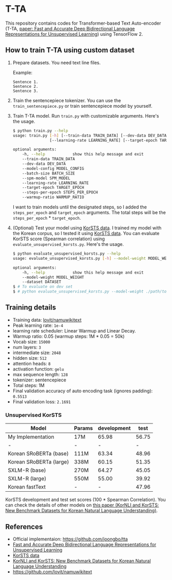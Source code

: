 # T-TA

This repository contains codes for Transformer-based Text Auto-encoder (T-TA, [paper: Fast and Accurate Deep Bidirectional Language Representations for Unsupervised Learning](https://www.aclweb.org/anthology/2020.acl-main.76/)) using TensorFlow 2.

## How to train T-TA using custom dataset

1. Prepare datasets. You need text line files.

    Example:

    ```text
    Sentence 1.
    Sentence 2.
    Sentence 3.
    ```

2. Train the sentencepiece tokenizer. You can use the `train_sentencepiece.py` or train sentencepiece model by yourself.
3. Train T-TA model. Run `train.py` with customizable arguments. Here's the usage.

    ```sh
    $ python train.py --help
    usage: train.py [-h] [--train-data TRAIN_DATA] [--dev-data DEV_DATA] [--model-config MODEL_CONFIG] [--batch-size BATCH_SIZE] [--spm-model SPM_MODEL]
                    [--learning-rate LEARNING_RATE] [--target-epoch TARGET_EPOCH] [--steps-per-epoch STEPS_PER_EPOCH] [--warmup-ratio WARMUP_RATIO]

    optional arguments:
        -h, --help            show this help message and exit
        --train-data TRAIN_DATA
        --dev-data DEV_DATA
        --model-config MODEL_CONFIG
        --batch-size BATCH_SIZE
        --spm-model SPM_MODEL
        --learning-rate LEARNING_RATE
        --target-epoch TARGET_EPOCH
        --steps-per-epoch STEPS_PER_EPOCH
        --warmup-ratio WARMUP_RATIO
    ```

    I want to train models until the designated steps, so I added the `steps_per_epoch` and `target_epoch` arguments. The total steps will be the  `steps_per_epoch` * `target_epoch`.

4. (Optional) Test your model using [KorSTS data](https://github.com/kakaobrain/KorNLUDatasets). I trained my model with the Korean corpus, so I tested it using [KorSTS data](https://github.com/kakaobrain/KorNLUDatasets). You can evaluate KorSTS score (Spearman correlation) using `evaluate_unsupervised_korsts.py`. Here's the usage.

    ```sh
    $ python evaluate_unsupervised_korsts.py --help
    usage: evaluate_unsupervised_korsts.py [-h] --model-weight MODEL_WEIGHT --dataset DATASET

    optional arguments:
        -h, --help            show this help message and exit
        --model-weight MODEL_WEIGHT
        --dataset DATASET
    $ # To evaluate on dev set
    $ # python evaluate_unsupervised_korsts.py --model-weight ./path/to/checkpoint --dataset ./path/to/dataset/sts-dev.tsv
    ```

## Training details

* Training data: [lovit/namuwikitext](https://github.com/lovit/namuwikitext)
* Peak learning rate: `1e-4`
* learning rate scheduler: Linear Warmup and Linear Decay.
* Warmup ratio: 0.05 (warmup steps: 1M * 0.05 = 50k)
* Vocab size: `15000`
* num layers: `3`
* intermediate size: `2048`
* hidden size: `512`
* attention heads: `8`
* activation function: `gelu`
* max sequence length: `128`
* tokenizer: sentencepiece
* Total steps: 1M
* Final validation accuracy of auto encoding task (ignores padding): `0.5513`
* Final validation loss: `2.1691`

### Unsupervised KorSTS

|Model|Params|development|test|
|---|---|---|---|
|My Implementation|17M|65.98|56.75|
|-|-|-|-|
|Korean SRoBERTa (base)|111M|63.34|48.96|
|Korean SRoBERTa (large)|338M|60.15|51.35|
|SXLM-R (base)|270M|64.27|45.05|
|SXLM-R (large)|550M|55.00|39.92|
|Korean fastText| - | - |47.96|

KorSTS development and test set scores (100 * Spearman Correlation). You can check the details of other models on [this paper (KorNLI and KorSTS: New Benchmark Datasets for Korean Natural Language Understanding)](https://arxiv.org/abs/2004.03289).

## References

* Official implementaion: https://github.com/joongbo/tta
* [Fast and Accurate Deep Bidirectional Language Representations for Unsupervised Learning](https://www.aclweb.org/anthology/2020.acl-main.76/)
* [KorSTS data](https://github.com/kakaobrain/KorNLUDatasets)
* [KorNLI and KorSTS: New Benchmark Datasets for Korean Natural Language Understanding](https://arxiv.org/abs/2004.03289)
* https://github.com/lovit/namuwikitext
